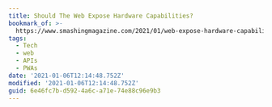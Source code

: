 ```yaml
---
title: Should The Web Expose Hardware Capabilities?
bookmark_of: >-
  https://www.smashingmagazine.com/2021/01/web-expose-hardware-capabilities/?s=09
tags:
  - Tech
  - web
  - APIs
  - PWAs
date: '2021-01-06T12:14:48.752Z'
modified: '2021-01-06T12:14:48.752Z'
guid: 6e46fc7b-d592-4a6c-a71e-74e88c96e9b3
---
```

 
